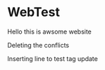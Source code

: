 # WebTest

Hello this is awsome website

Deleting the conflicts

Inserting line to test tag update 
